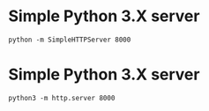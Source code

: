 # Simple Python 3.X server
```console
python -m SimpleHTTPServer 8000
```

# Simple Python 3.X server
```console
python3 -m http.server 8000
```
